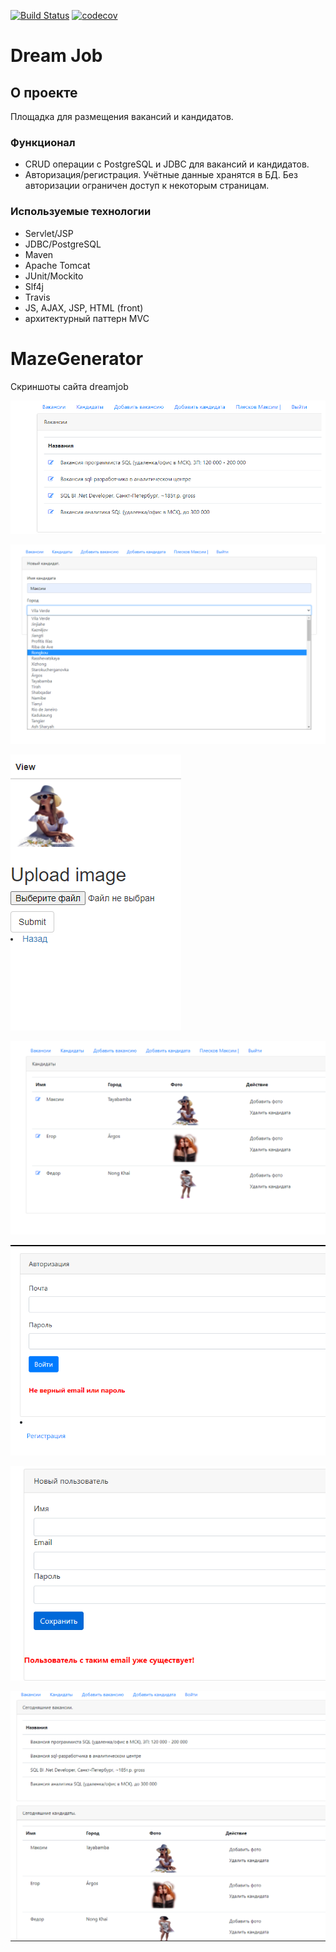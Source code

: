 [![Build Status](https://app.travis-ci.com/himax82/job4j_dreamjob.svg?branch=master)](https://app.travis-ci.com/himax82/job4j_dreamjob)
[![codecov](https://codecov.io/gh/himax82/job4j_dreamjob/branch/master/graph/badge.svg?token=TFRO533RE6)](https://codecov.io/gh/himax82/job4j_dreamjob)

# Dream Job

## О проекте
Площадка для размещения вакансий и кандидатов.

### Функционал
- CRUD операции с PostgreSQL и JDBC для вакансий и кандидатов.
- Авторизация/регистрация. Учётные данные хранятся в БД. Без авторизации
ограничен доступ к некоторым страницам.

### Используемые технологии
- Servlet/JSP
- JDBC/PostgreSQL
- Maven
- Apache Tomcat
- JUnit/Mockito
- Slf4j
- Travis
- JS, AJAX, JSP, HTML (front)
- архитектурный паттерн MVC

MazeGenerator
=============

Скриншоты сайта dreamjob

![ScreenShot](images/1.png)

![ScreenShot](images/2.png)

![ScreenShot](images/3.png)

![ScreenShot](images/4.png)

![ScreenShot](images/5.png)

![ScreenShot](images/6.png)

![ScreenShot](images/7.png)
